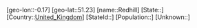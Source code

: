 ﻿---
location: [51.23,-0.17]
type: City
tags:
- geo/City


SpocWebEntityId: 33669
isDeleted: false
confidential: public

---
[geo-lon::-0.17]
[geo-lat::51.23]
[name::Redhill]
[State::]
[Country::[United_Kingdom](geo/Continent/Europe/United_Kingdom.md)]
[StateId::]
[Population::]
[Unknown::]


